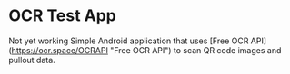 # OCR Test App
Not yet working
Simple Android application that uses [Free OCR API] (https://ocr.space/OCRAPI "Free OCR API") to scan QR code images and pullout data.
